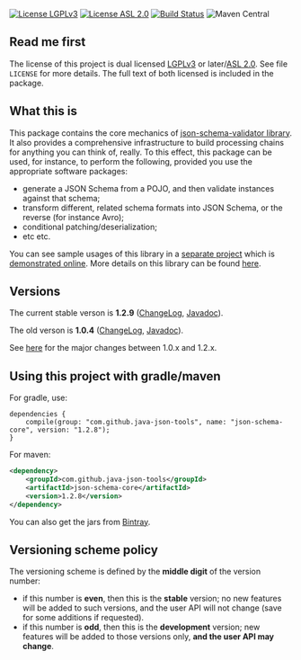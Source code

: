 [![License LGPLv3][LGPLv3 badge]][LGPLv3]
[![License ASL 2.0][ASL 2.0 badge]][ASL 2.0]
[![Build Status][Travis badge]][Travis]
![Maven Central](https://img.shields.io/maven-central/v/com.github.java-json-tools/json-schema-core.svg)


## Read me first

The license of this project is dual licensed [LGPLv3] or later/[ASL 2.0]. See file `LICENSE` for more
details. The full text of both licensed is included in the package.

## What this is

This package contains the core mechanics of [json-schema-validator
library](https://github.com/java-json-tools/json-schema-validator). It also provides a comprehensive
infrastructure to build processing chains for anything you can think of, really. To this effect,
this package can be used, for instance, to perform the following, provided you use the appropriate
software packages:

* generate a JSON Schema from a POJO, and then validate instances against that schema;
* transform different, related schema formats into JSON Schema, or the reverse (for instance Avro);
* conditional patching/deserialization;
* etc etc.

You can see sample usages of this library in a [separate
project](https://github.com/java-json-tools/json-schema-processor-examples) which is [demonstrated
online](http://json-schema-validator.herokuapp.com). More details on this library can
be found [here](https://github.com/java-json-tools/json-schema-core/wiki/Architecture).


## Versions

The current stable verson is **1.2.9**
([ChangeLog](https://github.com/java-json-tools/json-schema-core/wiki/ChangeLog_12x),
[Javadoc](http://java-json-tools.github.io/json-schema-core/1.2.x/index.html)).

The old verson is **1.0.4**
([ChangeLog](https://github.com/java-json-tools/json-schema-core/wiki/ChangeLog_10x),
[Javadoc](http://java-json-tools.github.io/json-schema-core/1.0.x/index.html)).

See [here](https://github.com/java-json-tools/json-schema-core/wiki/Whatsnew_12) for
the major changes between 1.0.x and 1.2.x.

## Using this project with gradle/maven

For gradle, use:

```
dependencies {
    compile(group: "com.github.java-json-tools", name: "json-schema-core", version: "1.2.8");
}
```

For maven:

```xml
<dependency>
    <groupId>com.github.java-json-tools</groupId>
    <artifactId>json-schema-core</artifactId>
    <version>1.2.8</version>
</dependency>
```

You can also get the jars from [Bintray](https://bintray.com/java-json-tools/maven/json-schema-core).

## Versioning scheme policy

The versioning scheme is defined by the **middle digit** of the version number:

* if this number is **even**, then this is the **stable** version; no new features will be
  added to such versions, and the user API will not change (save for some additions if requested).
* if this number is **odd**, then this is the **development** version; new features will be
  added to those versions only, **and the user API may change**.

[LGPLv3 badge]: https://img.shields.io/:license-LGPLv3-blue.svg
[LGPLv3]: http://www.gnu.org/licenses/lgpl-3.0.html
[ASL 2.0 badge]: https://img.shields.io/:license-Apache%202.0-blue.svg
[ASL 2.0]: http://www.apache.org/licenses/LICENSE-2.0.html
[Travis Badge]: https://api.travis-ci.org/java-json-tools/json-schema-core.svg?branch=master
[Travis]: https://travis-ci.org/java-json-tools/json-schema-core
